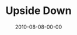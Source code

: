 ---
layout: message
category: message
series: "Kingdom Come"
title: "Upside Down"
date: 2010-08-08-00-00
message_id: 632
---